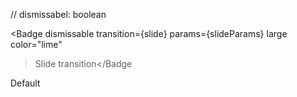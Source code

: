 // dismissabel: boolean
<script>
  import { Badge } from 'svelte-5-ui-lib';
  import { slide } from 'svelte/transition';
  import { quintOut } from 'svelte/easing';
  const slideParams = {
    delay: 250, 
    duration: 500, 
    easing: quintOut, 
    axis: 'y' 
  }
</script>

<Badge dismissable transition={slide} params={slideParams} large color="lime"
  >Slide transition</Badge
>
<Badge dismissable large color="violet">Default</Badge>